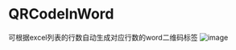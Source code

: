 # QRCodeInWord
可根据excel列表的行数自动生成对应行数的word二维码标签
![image](https://user-images.githubusercontent.com/30048352/206228263-66f03e85-b9a8-4370-bbd2-897603759ea3.png)
